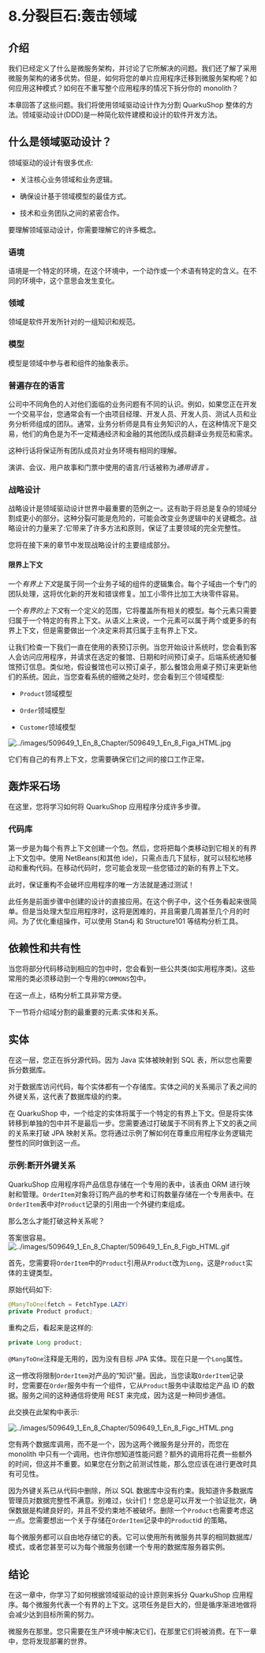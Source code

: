 # 8.分裂巨石:轰击领域

## 介绍

我们已经定义了什么是微服务架构，并讨论了它所解决的问题。我们还了解了采用微服务架构的诸多优势。但是，如何将您的单片应用程序迁移到微服务架构呢？如何应用这种模式？如何在不重写整个应用程序的情况下拆分你的 monolith？

本章回答了这些问题。我们将使用领域驱动设计作为分割 QuarkuShop 整体的方法。领域驱动设计(DDD)是一种简化软件建模和设计的软件开发方法。

## 什么是领域驱动设计？

领域驱动的设计有很多优点:

*   关注核心业务领域和业务逻辑。

*   确保设计基于领域模型的最佳方式。

*   技术和业务团队之间的紧密合作。

要理解领域驱动设计，你需要理解它的许多概念。

### 语境

语境是一个特定的环境，在这个环境中，一个动作或一个术语有特定的含义。在不同的环境中，这个意思会发生变化。

### 领域

领域是软件开发所针对的一组知识和规范。

### 模型

模型是领域中参与者和组件的抽象表示。

### 普遍存在的语言

公司中不同角色的人对他们面临的业务问题有不同的认识。例如，如果您正在开发一个交易平台，您通常会有一个由项目经理、开发人员、开发人员、测试人员和业务分析师组成的团队。通常，业务分析师是具有业务知识的人，在这种情况下是交易，他们的角色是为不一定精通经济和金融的其他团队成员翻译业务规范和需求。

这种行话将保证所有团队成员对业务环境有相同的理解。

演讲、会议、用户故事和门票中使用的语言/行话被称为*通用语言* *。*

### 战略设计

战略设计是领域驱动设计世界中最重要的范例之一。这有助于将总是复杂的领域分割成更小的部分。这种分裂可能是危险的，可能会改变业务逻辑中的关键概念。战略设计的力量来了:它带来了许多方法和原则，保证了主要领域的完全完整性。

您将在接下来的章节中发现战略设计的主要组成部分。

#### 限界上下文

一个*有界上下文*是属于同一个业务子域的组件的逻辑集合。每个子域由一个专门的团队处理，这将优化新的开发和错误修复。加工小零件比加工大块零件容易。

一个*有界的上下文*有一个定义的范围，它将覆盖所有相关的模型。每个元素只需要归属于一个特定的有界上下文。从语义上来说，一个元素可以属于两个或更多的有界上下文，但是需要做出一个决定来将其归属于主有界上下文。

让我们检查一下我们一直在使用的表预订示例。当您开始设计系统时，您会看到客人会访问应用程序，并请求在选定的餐馆、日期和时间预订桌子。后端系统通知餐馆预订信息。类似地，假设餐馆也可以预订桌子，那么餐馆会用桌子预订来更新他们的系统。因此，当您查看系统的细微之处时，您会看到三个领域模型:

*   `Product`领域模型

*   `Order`领域模型

*   `Customer`领域模型

![../images/509649_1_En_8_Chapter/509649_1_En_8_Figa_HTML.jpg](../images/509649_1_En_8_Chapter/509649_1_En_8_Figa_HTML.jpg)

它们有自己的有界上下文，您需要确保它们之间的接口工作正常。

## 轰炸采石场

在这里，您将学习如何将 QuarkuShop 应用程序分成许多步骤。

### 代码库

第一步是为每个有界上下文创建一个包。然后，您将把每个类移动到它相关的有界上下文包中。使用 NetBeans(和其他 ide)，只需点击几下鼠标，就可以轻松地移动和重构代码。在移动代码时，您可能会发现一些您错过的新的有界上下文。

此时，保证重构不会破坏应用程序的唯一方法就是通过测试！

此任务是前面步骤中创建的设计的直接应用。在这个例子中，这个任务看起来很简单。但是当处理大型应用程序时，这将是困难的，并且需要几周甚至几个月的时间。为了优化重组操作，可以使用 Stan4j 和 Structure101 等结构分析工具。

## 依赖性和共有性

当您将部分代码移动到相应的包中时，您会看到一些公共类(如实用程序类)。这些常用的类必须移动到一个专用的`COMMONS`包中。

在这一点上，结构分析工具非常方便。

下一节将介绍域分割的最重要的元素:实体和关系。

## 实体

在这一层，您正在拆分源代码。因为 Java 实体被映射到 SQL 表，所以您也需要拆分数据库。

对于数据库访问代码，每个实体都有一个存储库。实体之间的关系揭示了表之间的外键关系，这代表了数据库级的约束。

在 QuarkuShop 中，一个给定的实体将属于一个特定的有界上下文。但是将实体转移到单独的包中并不是最后一步。您需要通过打破属于不同有界上下文的表之间的关系来打破 JPA 映射关系。您将通过示例了解如何在尊重应用程序业务逻辑完整性的同时做到这一点。

### 示例:断开外键关系

QuarkuShop 应用程序将产品信息存储在一个专用的表中，该表由 ORM 进行映射和管理。`OrderItem`对象将订购产品的参考和订购数量存储在一个专用表中。在`OrderItem`表中对`Product`记录的引用由一个外键约束组成。

那么怎么才能打破这种关系呢？

答案很容易。![../images/509649_1_En_8_Chapter/509649_1_En_8_Figb_HTML.gif](../images/509649_1_En_8_Chapter/509649_1_En_8_Figb_HTML.gif)

首先，您需要将`OrderItem`中的`Product`引用从`Product`改为`Long`，这是`Product`实体的主键类型。

原始代码如下:

```java
@ManyToOne(fetch = FetchType.LAZY)
private Product product;

```

重构之后，看起来是这样的:

```java
private Long product;

```

`@ManyToOne`注释是无用的，因为没有目标 JPA 实体。现在只是一个`Long`属性。

这一修改将限制`OrderItem`对产品的“知识”量。因此，当您读取`OrderItem`记录时，您需要在`Order`服务中有一个组件，它从`Product`服务中读取给定产品 ID 的数据。服务之间的这种通信将使用 REST 来完成，因为这是一种同步通信。

此交换在此架构中表示:

![../images/509649_1_En_8_Chapter/509649_1_En_8_Figc_HTML.png](../images/509649_1_En_8_Chapter/509649_1_En_8_Figc_HTML.png)

您有两个数据库调用，而不是一个，因为这两个微服务是分开的，而您在 monolith 中只有一个调用。也许你想知道性能问题？额外的调用将花费一些额外的时间，但这并不重要。如果您在分割之前测试性能，那么您应该在进行更改时具有可见性。

因为外键关系已从代码中删除，所以 SQL 数据库中没有约束。我知道许多数据库管理员对数据完整性不满意。别难过，伙计们！您总是可以开发一个验证批次，确保数据是构建良好的，并且不受约束地不被破坏。删除一个`Product`也需要考虑这一点。您需要想出一个关于存储在`OrderItem`记录中的`Product`id 的策略。

每个微服务都可以自由地存储它的表。它可以使用所有微服务共享的相同数据库/模式，或者您甚至可以为每个微服务创建一个专用的数据库服务器实例。

## 结论

在这一章中，你学习了如何根据领域驱动的设计原则来拆分 QuarkuShop 应用程序。每个微服务代表一个有界的上下文。这项任务是巨大的，但是循序渐进地做将会减少达到目标所需的努力。

微服务在那里。您只需要在生产环境中解决它们，在那里它们将被消费。在下一章中，您将发现部署的世界。